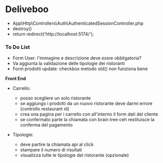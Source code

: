 Deliveboo 
===

- App\Http\Controllers\Auth\AuthenticatedSessionController.php 
- destroy()
- return redirect('http://localhost:5174/');

### To Do List

- Form User: l'immagine e descrizione deve essre obbligatoria?
- Va aggiunta la validazione delle tipologie dei ristoranti
- Form prodotti update: checkbox metodo old() non funziona bene

**Front End**
- Carrello: 
  - posso scegliere un solo ristorante
  - se aggiungo i prodotti da un nuovo ristorante deve darmi errore (controllo restaurant id)
  - crea una pagina per i carrello con all'interno il form dati del cliente
  - se confermato parte la chiamata con brain tree ceh restituisce la conferma del pagamento 

- Tipologie:
  - deve partire la chiamata api al click 
  - stampare il numero di risultati
  - visualizza tutte le tipologie del ristorante (opzionale)
